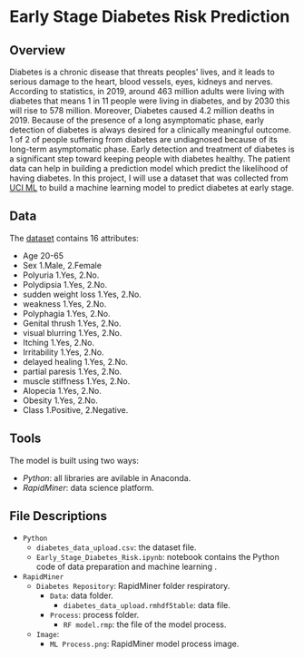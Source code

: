 # Early Stage Diabetes Risk Prediction

## Overview

Diabetes is a chronic disease that threats peoples' lives, and it leads to serious damage to the heart, blood vessels, eyes, kidneys and nerves. According to statistics, in 2019, around 463 million adults were living with diabetes that means 1 in 11 people were living in diabetes, and by 2030 this will rise to 578 million. Moreover, Diabetes caused 4.2 million deaths in 2019. Because of the presence of a long asymptomatic phase, early detection of diabetes is always desired for a clinically meaningful outcome. 1 of 2 of people suffering from diabetes are undiagnosed because of its long-term asymptomatic phase. 
Early detection and treatment of diabetes is a significant step toward keeping people with diabetes healthy. The patient data can help in building a prediction model which predict the likelihood of having diabetes. 
In this project, I will use a dataset that was collected from [UCI ML](https://archive.ics.uci.edu/ml/datasets/Early+stage+diabetes+risk+prediction+dataset.) to build a machine learning model to predict diabetes at early stage.


## Data

The [dataset](https://archive.ics.uci.edu/ml/datasets/Early+stage+diabetes+risk+prediction+dataset.) contains 16 attributes:

- Age 20-65
- Sex 1.Male, 2.Female
- Polyuria 1.Yes, 2.No.
- Polydipsia 1.Yes, 2.No.
- sudden weight loss 1.Yes, 2.No.
- weakness 1.Yes, 2.No.
- Polyphagia 1.Yes, 2.No.
- Genital thrush 1.Yes, 2.No.
- visual blurring 1.Yes, 2.No.
- Itching 1.Yes, 2.No.
- Irritability 1.Yes, 2.No.
- delayed healing 1.Yes, 2.No.
- partial paresis 1.Yes, 2.No.
- muscle stiffness 1.Yes, 2.No.
- Alopecia 1.Yes, 2.No.
- Obesity 1.Yes, 2.No.
- Class 1.Positive, 2.Negative.

## Tools

The model is built using two ways: 
- *Python*: all libraries are avilable in Anaconda.
- *RapidMiner*: data science platform.

## File Descriptions 

- `Python`
	- `diabetes_data_upload.csv`: the dataset file.
	- `Early_Stage_Diabetes_Risk.ipynb`: notebook contains the Python code of data preparation and machine learning . 
- `RapidMiner`
	- `Diabetes Repository`: RapidMiner folder respiratory.
		- `Data`: data folder.
			- `diabetes_data_upload.rmhdf5table`: data file.
		- `Process`: process folder.
			- `RF model.rmp`: the file of the model process. 
	- `Image`: 
		- `ML Process.png`: RapidMiner model process image.
	 



